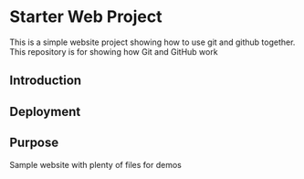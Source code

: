 # Starter Web Project

This is a simple website project showing how to use git 
and github together.
This repository is for showing how Git and GitHub work

## Introduction

## Deployment

## Purpose

Sample website with plenty of files for demos